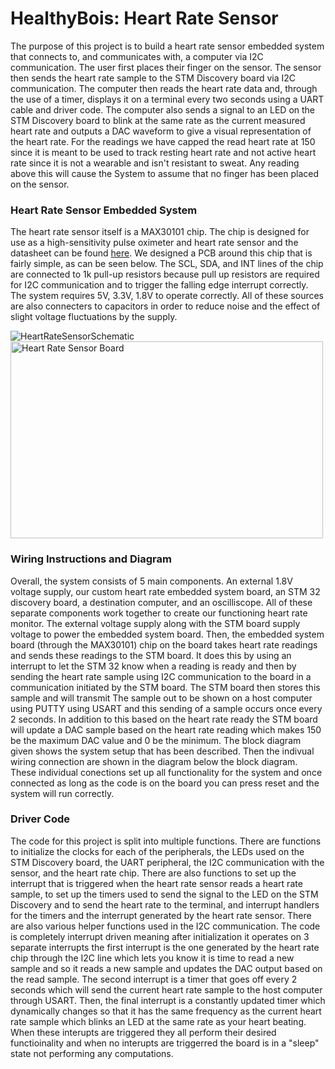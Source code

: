# **HealthyBois: Heart Rate Sensor** 

The purpose of this project is to build a heart rate sensor embedded system that connects to, and communicates with, a computer via I2C communication. The user first places their finger on the sensor. The sensor then sends the heart rate sample to the STM Discovery board via I2C communication. The computer then reads the heart rate data and, through the use of a timer, displays it on a terminal every two seconds using a UART cable and driver code. The computer also sends a signal to an LED on the STM Discovery board to blink at the same rate as the current measured heart rate and outputs a DAC waveform to give a visual representation of the heart rate. For the readings we have capped the read heart rate at 150 since it is meant to be used to track resting heart rate and not active heart rate since it is not a wearable and isn't resistant to sweat. Any reading above this will cause the System to assume that no finger has been placed on the sensor.

### **Heart Rate Sensor Embedded System**
The heart rate sensor itself is a MAX30101 chip. The chip is designed for use as a high-sensitivity pulse oximeter and heart rate sensor and the datasheet can be found [here](https://www.mouser.com/datasheet/2/256/MAX30101-953565.pdf). We designed a PCB around this chip that is fairly simple, as can be seen below. The SCL, SDA, and INT lines of the chip are connected to 1k pull-up resistors because pull up resistors are required for I2C communication and to trigger the falling edge interrupt correctly. The system requires 5V, 3.3V, 1.8V to operate correctly. All of these sources are also connecters to capacitors in order to reduce noise and the effect of slight voltage fluctuations by the supply. 

![HeartRateSensorSchematic](https://user-images.githubusercontent.com/42393799/116840731-3c4b2800-ab94-11eb-90b4-3cf1dd2ed1d2.png) 
<img src="https://user-images.githubusercontent.com/42393799/116913297-87058800-ac06-11eb-82c9-e1df888534c6.png" alt="Heart Rate Sensor Board" width="500" height="315">

### **Wiring Instructions and Diagram**
Overall, the system consists of 5 main components. An external 1.8V voltage supply, our custom heart rate embedded system board, an STM 32 discovery board, a destination computer, and an oscilliscope. All of these separate components work together to create our functioning heart rate monitor. The external voltage supply along with the STM board supply voltage to power the embedded system board. Then, the embedded system board (through the MAX30101) chip on the board takes heart rate readings and sends these readings to the STM board. It does this by using an interrupt to let the STM 32 know when a reading is ready and then by sending the heart rate sample using I2C communication to the board in a communication initiated by the STM board. The STM board then stores this sample and will transmit The sample out to be shown on a host computer using PUTTY using USART and this sending of a sample occurs once every 2 seconds. In addition to this based on the heart rate ready the STM board will update a DAC sample based on the heart rate reading which makes 150 be the maximum DAC value and 0 be the minimum. The block diagram given shows the system setup that has been described. Then the indivual wiring connection are shown in the diagram below the block diagram. These individual conections set up all functionality for the system and once connected as long as the code is on the board you can press reset and the system will run correctly.

### **Driver Code**
The code for this project is split into multiple functions. There are functions to initialize the clocks for each of the peripherals, the LEDs used on the STM Discovery board, the UART peripheral, the I2C communication with the sensor, and the heart rate chip. There are also functions to set up the interrupt that is triggered when the heart rate sensor reads a heart rate sample, to set up the timers used to send the signal to the LED on the STM Discovery and to send the heart rate to the terminal, and interrupt handlers for the timers and the interrupt generated by the heart rate sensor. There are also various helper functions used in the I2C communication. The code is completely interrupt driven meaning after initialization it operates on 3 separate interrupts the first interrupt is the one generated by the heart rate chip through the I2C line which lets you know it is time to read a new sample and so it reads a new sample and updates the DAC output based on the read sample. The second interrupt is a timer that goes off every 2 seconds which will send the current heart rate sample to the host computer through USART. Then, the final interrupt is a constantly updated timer which dynamically changes so that it has the same frequency as the current heart rate sample which blinks an LED at the same rate as your heart beating. When these interupts are triggered they all perform their desired  functioinality and when no interupts are triggerred the board is in a "sleep" state not performing any computations.
